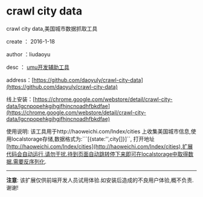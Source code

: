 # crawl city data
crawl city data,美国城市数据抓取工具

create ： 2016-1-18

author ：liudaoyu

desc   ： [umu开发辅助工具](www.umu.com)

address：[https://github.com/daoyuly/crawl-city-data](https://github.com/daoyuly/crawl-city-data)

线上安装：[https://chrome.google.com/webstore/detail/crawl-city-data/lgcnpopehkgihgjfhjncnoadhfbkdfae](https://chrome.google.com/webstore/detail/crawl-city-data/lgcnpopehkgihgjfhjncnoadhfbkdfae)

使用说明: 该工具用于http://haoweichi.com/Index/cities 上收集美国城市信息,使用localstorage存储,数据格式为:```[{state:'',city[]}]``,
打开地址[http://haoweichi.com/Index/cities](http://haoweichi.com/Index/cities),扩展代码会自动运行,请勿干扰.待到页面自动跳转停下来即可在localstorage中取得数据.需要反序列化.

---
**注意**: 该扩展仅供前端开发人员试用体验.如安装后造成的不良用户体验,概不负责.谢谢!

